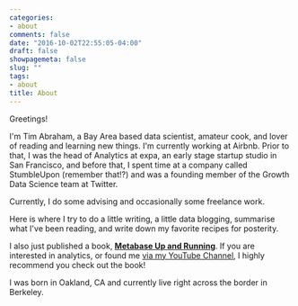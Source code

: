 ```yaml
---
categories:
- about
comments: false
date: "2016-10-02T22:55:05-04:00"
draft: false
showpagemeta: false
slug: ""
tags:
- about
title: About
---
```


Greetings!


I'm Tim Abraham, a Bay Area based data scientist, amateur cook, and lover of reading and learning new things. I'm currently working at Airbnb. Prior to that, I was the head of Analytics at expa, an early stage startup studio in San Francisco, and before that, I spent time at a company called StumbleUpon (remember that!?) and was a founding member of the Growth Data Science team at Twitter. 

Currently, I do some advising and occasionally some freelance work. 

Here is where I try to do a little writing, a little data blogging, summarise what I've been reading, and write down my favorite recipes for posterity.

I also just published a book, [**Metabase Up and Running**](https://www.amazon.com/Metabase-Running-Introduce-intelligence-analytics/dp/1800202318). If you are interested in analytics, or found me [via my YouTube Channel](https://youtube.com/c/TimAbraham), I highly recommend you check out the book!

I was born in Oakland, CA and currently live right across the border in Berkeley.